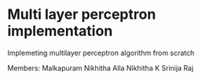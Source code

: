 # Multi layer perceptron  implementation

Implemeting multilayer perceptron  algorithm from scratch



Members:
Malkapuram Nikhitha
Alla Nikhitha
K Srinija Raj